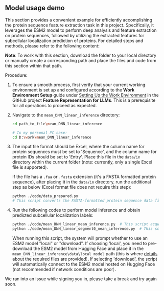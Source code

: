 ## Model usage demo

This section provides a convenient example for efficiently accomplishing the protein sequence feature extraction task in this project. Specifically, it leverages the ESM2 model to perform deep analysis and feature extraction on protein sequences, followed by utilizing the extracted features for subcellular localization prediction of proteins. For detailed steps and methods, please refer to the following content:

**Note**: To work with this section, download the folder to your local directory or manually create a corresponding path and place the files and code from this section within that path.

Procedure:

1. To ensure a smooth process, first verify that your current working environment is set up and configured according to the **Work Environment Setup** guide under [Setting Up the Work Environment](https://github.com/yujuan-zhang/feature-representation-for-LLMs/blob/main/Work%20Environment%20Setup/Setting%20Up%20the%20Work%20Environment.md) in the GitHub project **Feature Representation for LLMs**. This is a prerequisite for all operations to proceed as expected.

3. Navigate to the `mean_DNN_linear_inference` directory:
   ```bash
   cd path_to_file\mean_DNN_linear_inference
   
   # In my personal PC case:
   cd D:\work\mean_DNN_linear_inference
   ```

4. The input file format should be Excel, where the column name for protein sequences must be set to 'Sequence', and the column name for protein IDs should be set to 'Entry'. Place this file in the `data/in` directory within the current folder (note: currently, only a single Excel file is supported).

   If the file has a `.faa` or `.fasta` extension (it's a FASTA formatted protein sequence), after placing it in the `data/in` directory, run the additional step as below (Excel format file does not require this step):
   
   ```bash
   python ./code/data_prepared.py
   # This script converts the FASTA-formatted protein sequence data file into a format suitable for further processing.
   ```

5. Run the following codes to perform model inference and obtain predicted subcellular localization labels:

   ```bash
   python ./code/mean_DNN_linear_mean_inference.py  # This script acquires mean-pooled representation features; run this command to make predictions based on these features.
   python ./code/mean_DNN_linear_segment0_mean_inference.py  # This script gets features pooled from segment0; if you wish to make predictions based on these features, execute this command.
   ```

   When running this script, the system will prompt whether to use an ESM2 model "local" or "download". If choosing 'local', you need to pre-download the ESM2 model from Hugging Face and place it in the `mean_DNN_linear_inference\data\local_model` path (this is where [details](https://github.com/yujuan-zhang/feature-representation-for-LLMs/tree/main/Model/mean_DNN_linear_inference/data/local_model#file-description) about the required files are provided). If selecting 'download', the script will automatically connect to the ESM2 model hosted on Hugging Face (not recommended if network conditions are poor).

We ran into an issue while signing you in, please take a break and try again soon.